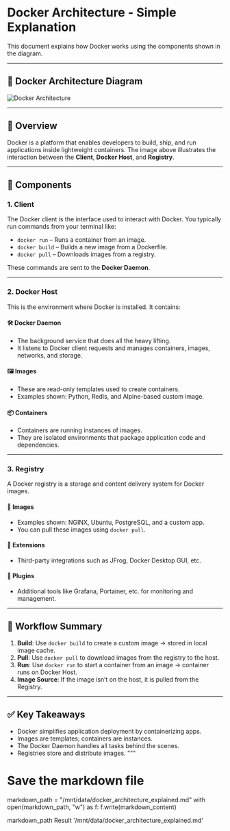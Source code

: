 # Docker Architecture - Simple Explanation

This document explains how Docker works using the components shown in the diagram.

---

## 📌 Docker Architecture Diagram

![Docker Architecture](./)

---

## 🔹 Overview

Docker is a platform that enables developers to build, ship, and run applications inside lightweight containers. The image above illustrates the interaction between the **Client**, **Docker Host**, and **Registry**.

---

## 🔸 Components

### 1. **Client**
The Docker client is the interface used to interact with Docker. You typically run commands from your terminal like:

- `docker run` – Runs a container from an image.
- `docker build` – Builds a new image from a Dockerfile.
- `docker pull` – Downloads images from a registry.

These commands are sent to the **Docker Daemon**.

---

### 2. **Docker Host**
This is the environment where Docker is installed. It contains:

#### 🛠 Docker Daemon
- The background service that does all the heavy lifting.
- It listens to Docker client requests and manages containers, images, networks, and storage.

#### 🖼 Images
- These are read-only templates used to create containers.
- Examples shown: Python, Redis, and Alpine-based custom image.

#### 📦 Containers
- Containers are running instances of images.
- They are isolated environments that package application code and dependencies.

---

### 3. **Registry**
A Docker registry is a storage and content delivery system for Docker images.

#### 🔹 Images
- Examples shown: NGINX, Ubuntu, PostgreSQL, and a custom app.
- You can pull these images using `docker pull`.

#### 🔹 Extensions
- Third-party integrations such as JFrog, Docker Desktop GUI, etc.

#### 🔹 Plugins
- Additional tools like Grafana, Portainer, etc. for monitoring and management.

---

## 🔄 Workflow Summary

1. **Build**: Use `docker build` to create a custom image → stored in local image cache.
2. **Pull**: Use `docker pull` to download images from the registry to the host.
3. **Run**: Use `docker run` to start a container from an image → container runs on Docker Host.
4. **Image Source**: If the image isn’t on the host, it is pulled from the Registry.

---

## ✅ Key Takeaways

- Docker simplifies application deployment by containerizing apps.
- Images are templates; containers are instances.
- The Docker Daemon handles all tasks behind the scenes.
- Registries store and distribute images.
"""

# Save the markdown file
markdown_path = "/mnt/data/docker_architecture_explained.md"
with open(markdown_path, "w") as f:
    f.write(markdown_content)

markdown_path
Result
'/mnt/data/docker_architecture_explained.md'
